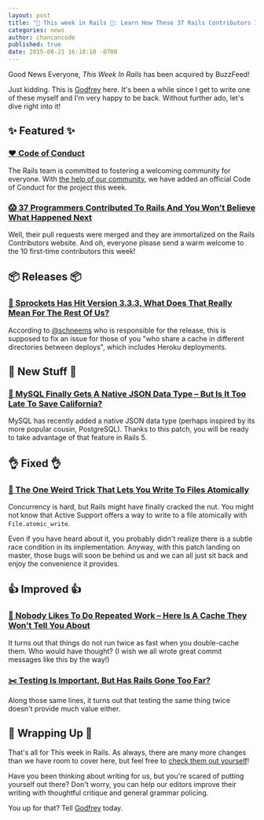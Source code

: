 ```yaml
---
layout: post
title: "🚂 This week in Rails 🚂: Learn How These 37 Rails Contributors Improved The Entire Framework In Just One Week"
categories: news
author: chancancode
published: true
date: 2015-08-21 16:18:10 -0700
---
```


Good News Everyone, _This Week In Rails_ has been acquired by BuzzFeed!

Just kidding. This is [Godfrey](https://twitter.com/chancancode) here. It's been a while since I get to write one of these myself and I'm very happy to be back. Without further ado, let's dive right into it!

## ✨ Featured ✨

### [❤️ Code of Conduct](http://rubyonrails.org/conduct/)

The Rails team is committed to fostering a welcoming community for everyone. With [the help of our community](https://github.com/rails/rails/pull/21292), we have added an official Code of Conduct for the project this week.

### [😱 37 Programmers Contributed To Rails And You Won't Believe What Happened Next](http://contributors.rubyonrails.org/contributors/in-time-window/20150815-201508212000)

Well, their pull requests were merged and they are immortalized on the Rails Contributors website. And oh, everyone please send a warm welcome to the 10 first-time contributors this week!

## 📦 Releases 📦

### [📢 Sprockets Has Hit Version 3.3.3, What Does That Really Mean For The Rest Of Us?](https://github.com/rails/sprockets/releases/tag/v3.3.3)

According to [@schneems](https://twitter.com/schneems/status/634838940747300864) who is responsible for the release, this is supposed to fix an issue for those of you "who share a cache in different directories between deploys", which includes Heroku deployments.

## 💎 New Stuff 💎

### [💾 MySQL Finally Gets A Native JSON Data Type – But Is It Too Late To Save California?](https://github.com/rails/rails/pull/21110)

MySQL has recently added a native JSON data type (perhaps inspired by its more popular cousin, PostgreSQL). Thanks to this patch, you will be ready to take advantage of that feature in Rails 5.

## 👌 Fixed 👌

### [🎂 The One Weird Trick That Lets You Write To Files Atomically](https://github.com/rails/rails/pull/16245)

Concurrency is hard, but Rails might have finally cracked the nut. You might not know that Active Support offers a way to write to a file atomically with `File.atomic_write`.

Even if you have heard about it, you probably didn't realize there is a subtle race condition in its implementation. Anyway, with this patch landing on master, those bugs will soon be behind us and we can all just sit back and enjoy the convenience it provides.

## 👍 Improved 👍

### [🚨 Nobody Likes To Do Repeated Work – Here Is A Cache They Won't Tell You About](https://github.com/rails/rails/commit/ec9c6d5846a4048c131aae70c2d338d8a3896086)

It turns out that things do not run twice as fast when you double-cache them. Who would have thought? (I wish we all wrote great commit messages like this by the way!)

### [✂️ Testing Is Important, But Has Rails Gone Too Far?](https://github.com/rails/rails/pull/21106)

Along those same lines, it turns out that testing the same thing twice doesn't provide much value either.

## 🙈 Wrapping Up 🙈

That's all for This week in Rails. As always, there are many more changes than we have room to cover here, but feel free to [check them out yourself](https://github.com/rails/rails/compare/master@%7B2015-08-15%7D...@%7B2015-08-21%7D)!

Have you been thinking about writing for us, but you're scared of putting yourself out there? Don't worry, you can help our editors improve their writing with thoughtful critique and general grammar policing.

You up for that? Tell [Godfrey](mailto:godfreykfc@gmail.com) today.

